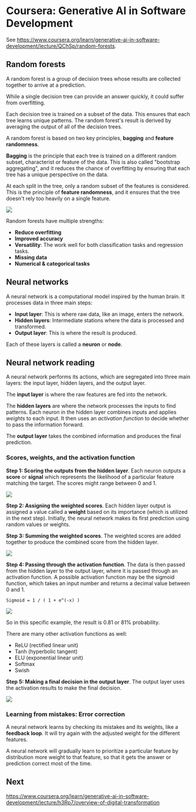 # Coursera: Generative AI in Software Development

See https://www.coursera.org/learn/generative-ai-in-software-development/lecture/QChSp/random-forests.

## Random forests

A random forest is a group of decision trees whose results are collected together to arrive at a prediction.

While a single decision tree can provide an answer quickly, it could suffer from overfitting.

Each decision tree is trained on a subset of the data. This ensures that each tree learns unique patterns. The random forest's result is derived by averaging the output of all of the decision trees.

A random forest is based on two key principles, **bagging** and **feature randomness**.

**Bagging** is the principle that each tree is trained on a different random subset, characterist or feature of the data. This is also called "bootstrap aggregating", and it reduces the chance of overfitting by ensuring that each tree has a unique perspective on the data.

At each split in the tree, only a random subset of the features is considered. This is the principle of **feature randomness**, and it ensures that the tree doesn't rely too heavily on a single feature.

![](image1.png)

Random forests have multiple strengths:

* **Reduce overfitting**
* **Improved accuracy**
* **Versatility**: The work well for both classification tasks and regression tasks.
* **Missing data**
* **Numerical & categorical tasks**

## Neural networks

A neural network is a computational model inspired by the human brain. It processes data in three main steps:

* **Input layer**: This is where raw data, like an image, enters the network.
* **Hidden layers**: Intermediate stations where the data is processed and transformed.
* **Output layer**: This is where the result is produced.

Each of these layers is called a **neuron** or **node**.

## Neural network reading

A neural network performs its actions, which are segregated into three main layers: the input layer, hidden layers, and the output layer.

The **input layer** is where the raw features are fed into the network.

The **hidden layers** are where the network processes the inputs to find patterns. Each neuron in the hidden layer combines inputs and applies *weights* to each input. It then uses an *activation function* to decide whether to pass the information forward.

The **output layer** takes the combined information and produces the final prediction.

### Scores, weights, and the activation function

**Step 1: Scoring the outputs from the hidden layer**. Each neuron outputs a **score** or **signal** which represents the likelihood of a particular feature matching the target. The scores might range between 0 and 1.

![](image2.png)

**Step 2: Assigning the weighted scores**. Each hidden layer output is assigned a value called a **weight** based on its importance (which is utilized in the next step). Initially, the neural network makes its first prediction using random values or weights.

**Step 3: Summing the weighted scores**. The weighted scores are added together to produce the combined score from the hidden layer.

![](image3.png)

**Step 4: Passing through the activation function**. The data is then passed from the hidden layer to the output layer, where it is passed through an activation function. A possible activation function may be the sigmoid function, which takes an input number and returns a decimal value between 0 and 1.

```
Sigmoid = 1 / ( 1 + e^(-x) )
```

![](image4.png)

So in this specific example, the result is 0.81 or 81% probability.

There are many other activation functions as well:

* ReLU (rectified linear unit)
* Tanh (hyperbolic tangent)
* ELU (exponential linear unit)
* Softmax
* Swish

**Step 5: Making a final decision in the output layer**. The output layer uses the activation results to make the final decision.

![](image5.png)

### Learning from mistakes: Error correction

A neural network learns by checking its mistakes and its weights, like a **feedback loop**. It will try again with the adjusted weight for the different features.

A neural network will gradually learn to prioritize a particular feature by distribution more weight to that feature, so that it gets the answer or prediction correct most of the time.

## Next

https://www.coursera.org/learn/generative-ai-in-software-development/lecture/h3Rp7/overview-of-digital-transformation